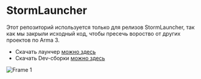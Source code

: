 StormLauncher
=======
Этот репозиторий используется только для релизов StormLauncher, так как мы закрыли исходный код, чтобы пресечь вороство от других проектов по Arma 3. 

- Скачать лаунчер [можно здесь](https://github.com/gru2007/Gml.Launcher.Arma/releases/latest)
- Скачать Dev-сборки [можно здесь](https://github.com/gru2007/Gml.Launcher.Arma/actions)


![Frame 1](https://github.com/GamerVII-NET/minecraft-launcher/assets/111225722/e0a5035b-6898-4579-b8b5-0fcf1cd93ca6)
